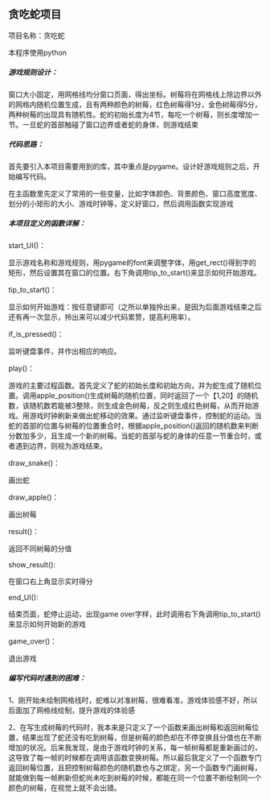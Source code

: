 ## 贪吃蛇项目

项目名称：贪吃蛇

 本程序使用python

##### 游戏规则设计：

窗口大小固定，用网格线均分窗口页面，得出坐标。树莓将在网格线上除边界以外的网格内随机位置生成，且有两种颜色的树莓，红色树莓得1分，金色树莓得5分，两种树莓的出现具有随机性。蛇的初始长度为4节，每吃一个树莓，则长度增加一节。一旦蛇的首部触碰了窗口边界或者蛇的身体，则游戏结束

##### 代码思路：

首先要引入本项目需要用到的库，其中重点是pygame。设计好游戏规则之后，开始编写代码。

在主函数里先定义了常用的一些变量，比如字体颜色、背景颜色、窗口高度宽度、划分的小矩形的大小、游戏时钟等，定义好窗口，然后调用函数实现游戏

##### 本项目定义的函数详解：

start_UI()：

显示游戏名称和游戏规则，用pygame的font来调整字体，用get_rect()得到字的矩形，然后设置其在窗口的位置。右下角调用tip_to_start()来显示如何开始游戏。

tip_to_start()：

显示如何开始游戏：按任意键即可（之所以单独拎出来，是因为后面游戏结束之后还有再一次显示，拎出来可以减少代码累赘，提高利用率）。

if_is_pressed()：

监听键盘事件，并作出相应的响应。

play()：

游戏的主要过程函数。首先定义了蛇的初始长度和初始方向，并为蛇生成了随机位置。调用apple_position()生成树莓的随机位置，同时返回了一个【1,20】的随机数，该随机数若能被3整除，则生成金色树莓，反之则生成红色树莓，从而开始游戏。用游戏时钟刷新来做出蛇移动的效果。通过监听键盘事件，控制蛇的运动。当蛇的首部的位置与树莓的位置重合时，根据apple_position()返回的随机数来判断分数加多少，且生成一个新的树莓。当蛇的首部与蛇的身体的任意一节重合时，或者遇到边界，则视为游戏结束。

draw_snake()：

画出蛇

draw_apple()：

画出树莓

result()：

返回不同树莓的分值

show_result():

在窗口右上角显示实时得分

end_UI():

结束页面，蛇停止运动，出现game over字样，此时调用右下角调用tip_to_start()来显示如何开始新的游戏

game_over()：

退出游戏



##### 编写代码时遇到的困难：

1、刚开始未绘制网格线时，蛇难以对准树莓，很难看准，游戏体验感不好，所以后面加了网格线绘制，提升游戏的体验感

2、在写生成树莓的代码时，我本来是只定义了一个函数来画出树莓和返回树莓位置，结果出现了蛇还没有吃到树莓，但是树莓的颜色却在不停变换且分值也在不断增加的状况。后来我发现，是由于游戏时钟的关系，每一帧树莓都是重新画过的，这导致了每一帧的时候都在调用该函数变换树莓。所以最后我定义了一个函数专门返回树莓位置，且把控制树莓颜色的随机数也与之绑定，另一个函数专门画树莓，就能做到每一帧刷新但蛇尚未吃到树莓的时候，都能在同一个位置不断绘制同一个颜色的树莓，在视觉上就不会出错。